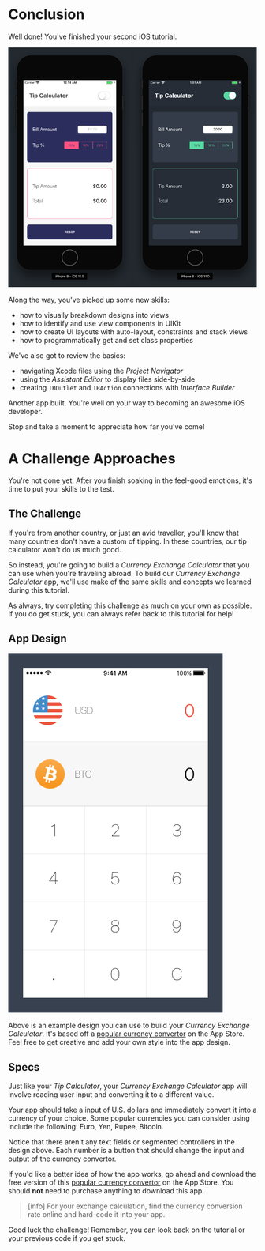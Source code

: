 # Conclusion

Well done! You've finished your second iOS tutorial.

![Finished App](assets/finished_app.png)

Along the way, you've picked up some new skills:

- how to visually breakdown designs into views
- how to identify and use view components in UIKit
- how to create UI layouts with auto-layout, constraints and stack views
- how to programmatically get and set class properties

We've also got to review the basics:

- navigating Xcode files using the _Project Navigator_
- using the _Assistant Editor_ to display files side-by-side
- creating `IBOutlet` and `IBAction` connections with _Interface Builder_

Another app built. You're well on your way to becoming an awesome iOS developer.

Stop and take a moment to appreciate how far you've come!

# A Challenge Approaches

You're not done yet. After you finish soaking in the feel-good emotions, it's time to put your skills to the test.

## The Challenge

If you're from another country, or just an avid traveller, you'll know that many countries don't have a custom of tipping. In these countries, our tip calculator won't do us much good.

So instead, you're going to build a _Currency Exchange Calculator_ that you can use when you're traveling abroad. To build our _Currency Exchange Calculator_ app, we'll use make of the same skills and concepts we learned during this tutorial.

As always, try completing this challenge as much on your own as possible. If you do get stuck, you can always refer back to this tutorial for help!

## App Design

![Currency Exchange Design](assets/currency_xc_design.png)

Above is an example design you can use to build your _Currency Exchange Calculator_. It's based off a [popular currency convertor](https://itunes.apple.com/us/app/currency-converter/id628148586?mt=8) on the App Store. Feel free to get creative and add your own style into the app design.

## Specs

Just like your _Tip Calculator_, your _Currency Exchange Calculator_ app will involve reading user input and converting it to a different value.

Your app should take a input of U.S. dollars and immediately convert it into a currency of your choice. Some popular currencies you can consider using include the following: Euro, Yen, Rupee, Bitcoin.

Notice that there aren't any text fields or segmented controllers in the design above. Each number is a button that should change the input and output of the currency convertor.

If you'd like a better idea of how the app works, go ahead and download the free version of this [popular currency convertor](https://itunes.apple.com/us/app/currency-converter/id628148586?mt=8) on the App Store. You should **not** need to purchase anything to download this app.

> [info] For your exchange calculation, find the currency conversion rate online and hard-code it into your app.

Good luck the challenge! Remember, you can look back on the tutorial or your previous code if you get stuck.
